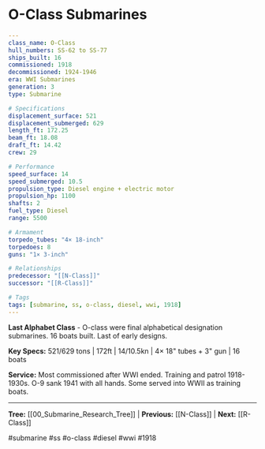 # O-Class Submarines

```yaml
---
class_name: O-Class
hull_numbers: SS-62 to SS-77
ships_built: 16
commissioned: 1918
decommissioned: 1924-1946
era: WWI Submarines
generation: 3
type: Submarine

# Specifications
displacement_surface: 521
displacement_submerged: 629
length_ft: 172.25
beam_ft: 18.08
draft_ft: 14.42
crew: 29

# Performance
speed_surface: 14
speed_submerged: 10.5
propulsion_type: Diesel engine + electric motor
propulsion_hp: 1100
shafts: 2
fuel_type: Diesel
range: 5500

# Armament
torpedo_tubes: "4× 18-inch"
torpedoes: 8
guns: "1× 3-inch"

# Relationships
predecessor: "[[N-Class]]"
successor: "[[R-Class]]"

# Tags
tags: [submarine, ss, o-class, diesel, wwi, 1918]
---
```

**Last Alphabet Class** - O-class were final alphabetical designation submarines. 16 boats built. Last of early designs.

**Key Specs:** 521/629 tons | 172ft | 14/10.5kn | 4× 18" tubes + 3" gun | 16 boats

**Service:** Most commissioned after WWI ended. Training and patrol 1918-1930s. O-9 sank 1941 with all hands. Some served into WWII as training boats.

---
**Tree:** [[00_Submarine_Research_Tree]] | **Previous:** [[N-Class]] | **Next:** [[R-Class]]

#submarine #ss #o-class #diesel #wwi #1918
